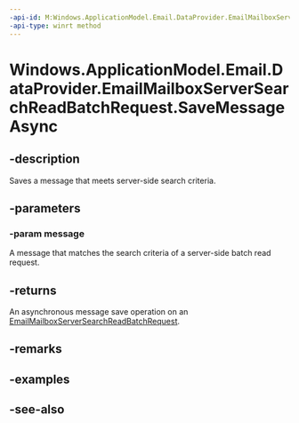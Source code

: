 ```yaml
---
-api-id: M:Windows.ApplicationModel.Email.DataProvider.EmailMailboxServerSearchReadBatchRequest.SaveMessageAsync(Windows.ApplicationModel.Email.EmailMessage)
-api-type: winrt method
---
```


<!-- Method syntax
public Windows.Foundation.IAsyncAction SaveMessageAsync(Windows.ApplicationModel.Email.EmailMessage message)
-->

# Windows.ApplicationModel.Email.DataProvider.EmailMailboxServerSearchReadBatchRequest.SaveMessageAsync

## -description
Saves a message that meets server-side search criteria.

## -parameters
### -param message
A message that matches the search criteria of a server-side batch read request.

## -returns
An asynchronous message save operation on an [EmailMailboxServerSearchReadBatchRequest](emailmailboxserversearchreadbatchrequest.md).

## -remarks

## -examples

## -see-also
